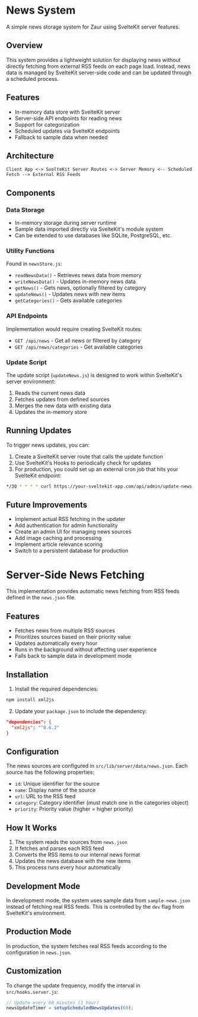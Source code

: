 # News System

A simple news storage system for Zaur using SvelteKit server features.

## Overview

This system provides a lightweight solution for displaying news without directly fetching from external RSS feeds on each page load. Instead, news data is managed by SvelteKit server-side code and can be updated through a scheduled process.

## Features

- In-memory data store with SvelteKit server
- Server-side API endpoints for reading news
- Support for categorization
- Scheduled updates via SvelteKit endpoints
- Fallback to sample data when needed

## Architecture

```
Client App <-> SvelteKit Server Routes <-> Server Memory <-- Scheduled Fetch --> External RSS Feeds
```

## Components

### Data Storage

- In-memory storage during server runtime
- Sample data imported directly via SvelteKit's module system
- Can be extended to use databases like SQLite, PostgreSQL, etc.

### Utility Functions

Found in `newsStore.js`:
- `readNewsData()` - Retrieves news data from memory
- `writeNewsData()` - Updates in-memory news data
- `getNews()` - Gets news, optionally filtered by category
- `updateNews()` - Updates news with new items
- `getCategories()` - Gets available categories

### API Endpoints

Implementation would require creating SvelteKit routes:
- `GET /api/news` - Get all news or filtered by category
- `GET /api/news/categories` - Get available categories

### Update Script

The update script (`updateNews.js`) is designed to work within SvelteKit's server environment:
1. Reads the current news data
2. Fetches updates from defined sources
3. Merges the new data with existing data
4. Updates the in-memory store

## Running Updates

To trigger news updates, you can:

1. Create a SvelteKit server route that calls the update function
2. Use SvelteKit's Hooks to periodically check for updates
3. For production, you could set up an external cron job that hits your SvelteKit endpoint:

```bash
*/30 * * * * curl https://your-sveltekit-app.com/api/admin/update-news > /path/to/logs/news-update.log 2>&1
```

## Future Improvements

- Implement actual RSS fetching in the updater
- Add authentication for admin functionality 
- Create an admin UI for managing news sources
- Add image caching and processing
- Implement article relevance scoring
- Switch to a persistent database for production 

# Server-Side News Fetching

This implementation provides automatic news fetching from RSS feeds defined in the `news.json` file.

## Features

- Fetches news from multiple RSS sources
- Prioritizes sources based on their priority value
- Updates automatically every hour
- Runs in the background without affecting user experience
- Falls back to sample data in development mode

## Installation

1. Install the required dependencies:

```bash
npm install xml2js
```

2. Update your `package.json` to include the dependency:

```json
"dependencies": {
  "xml2js": "^0.6.2"
}
```

## Configuration

The news sources are configured in `src/lib/server/data/news.json`. Each source has the following properties:

- `id`: Unique identifier for the source
- `name`: Display name of the source
- `url`: URL to the RSS feed
- `category`: Category identifier (must match one in the categories object)
- `priority`: Priority value (higher = higher priority)

## How It Works

1. The system reads the sources from `news.json`
2. It fetches and parses each RSS feed
3. Converts the RSS items to our internal news format
4. Updates the news database with the new items
5. This process runs every hour automatically

## Development Mode

In development mode, the system uses sample data from `sample-news.json` instead of fetching real RSS feeds. This is controlled by the `dev` flag from SvelteKit's environment.

## Production Mode

In production, the system fetches real RSS feeds according to the configuration in `news.json`.

## Customization

To change the update frequency, modify the interval in `src/hooks.server.js`:

```javascript
// Update every 60 minutes (1 hour)
newsUpdateTimer = setupScheduledNewsUpdates(60);
``` 